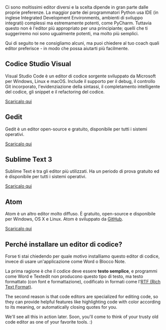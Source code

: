 Ci sono moltissimi editor diversi e la scelta dipende in gran parte dalle proprie preferenze. La maggior parte dei programmatori Python usa IDE (in inglese Integrated Development Environments, ambienti di sviluppo integrati) complessi ma estremamente potenti, come PyCharm. Tuttavia questo non è l'editor più appropriato per una principiante; quelli che ti suggeriremo noi sono ugualmente potenti, ma molto più semplici.

Qui di seguito te ne consigliamo alcuni, ma puoi chiedere al tuo coach quali editor preferisce - in modo che possa aiutarti più facilmente.

## Codice Studio Visual

Visual Studio Code è un editor di codice sorgente sviluppato da Microsoft per Windows, Linux e macOS. Include il supporto per il debug, il controllo Git incorporato, l'evidenziazione della sintassi, il completamento intelligente del codice, gli snippet e il refactoring del codice.

[Scaricalo qui](https://code.visualstudio.com/download)

## Gedit

Gedit è un editor open-source e gratuito, disponibile per tutti i sistemi operativi.

[Scaricalo qui](https://wiki.gnome.org/Apps/Gedit#Download)

## Sublime Text 3

Sublime Text è tra gli editor più utilizzati. Ha un periodo di prova gratuito ed è disponibile per tutti i sistemi operativi.

[Scaricalo qui](https://www.sublimetext.com/3)

## Atom

Atom è un altro editor molto diffuso. È gratuito, open-source e disponibile per Windows, OS X e Linux. Atom è sviluppato da [GitHub](https://github.com/).

[Scaricalo qui](https://atom.io/)

## Perché installare un editor di codice?

Forse ti stai chiedendo per quale motivo installiamo questo editor di codice, invece di usare un'applicazione come Word o Blocco Note.

La prima ragione è che il codice deve essere **testo semplice**, e programmi come Word e Textedit non producono questo tipo di testo, ma testo formattato (con font e formattazione), codificato in formati come l'[RTF (Rich Text Format)](https://en.wikipedia.org/wiki/Rich_Text_Format).

The second reason is that code editors are specialized for editing code, so they can provide helpful features like highlighting code with color according to its meaning, or automatically closing quotes for you.

We'll see all this in action later. Soon, you'll come to think of your trusty old code editor as one of your favorite tools. :)